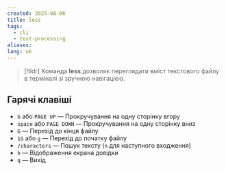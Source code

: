 ```yaml
---
created: 2025-08-06
title: less
tags:
  - cli
  - text-processing
aliases: 
lang: uk
---
```

> [!tldr]
> Команда **less** дозволяє переглядати вміст текстового файлу в терміналі зі зручною навігацією.

## Гарячі клавіші

- `b` або `PAGE UP` — Прокручування на одну сторінку вгору
- `space` або `PAGE DOWN` — Прокручування на одну сторінку вниз
- `G` — Перехід до кінця файлу
- `1G` або `g` — Перехід до початку файлу
- `/characters` — Пошук тексту (`n` для наступного входження)
- `h` — Відображення екрана довідки
- `q` — Вихід

